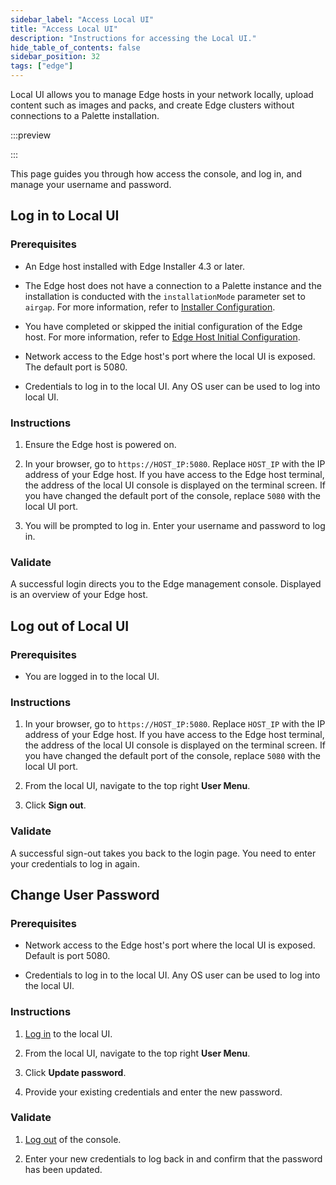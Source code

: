 ```yaml
---
sidebar_label: "Access Local UI"
title: "Access Local UI"
description: "Instructions for accessing the Local UI."
hide_table_of_contents: false
sidebar_position: 32
tags: ["edge"]
---
```


Local UI allows you to manage Edge hosts in your network locally, upload content such as images and packs, and create
Edge clusters without connections to a Palette installation.

:::preview

:::

This page guides you through how access the console, and log in, and manage your username and password.

## Log in to Local UI

### Prerequisites

- An Edge host installed with Edge Installer 4.3 or later.

- The Edge host does not have a connection to a Palette instance and the installation is conducted with the
  `installationMode` parameter set to `airgap`. For more information, refer to
  [Installer Configuration](../../edge-configuration/installer-reference.md).

- You have completed or skipped the initial configuration of the Edge host. For more information, refer to
  [Edge Host Initial Configuration](../../site-deployment/site-installation/initial-setup.md).

- Network access to the Edge host's port where the local UI is exposed. The default port is 5080.

- Credentials to log in to the local UI. Any OS user can be used to log into local UI.

### Instructions

1. Ensure the Edge host is powered on.

2. In your browser, go to `https://HOST_IP:5080`. Replace `HOST_IP` with the IP address of your Edge host. If you have
   access to the Edge host terminal, the address of the local UI console is displayed on the terminal screen. If you
   have changed the default port of the console, replace `5080` with the local UI port.

3. You will be prompted to log in. Enter your username and password to log in.

### Validate

A successful login directs you to the Edge management console. Displayed is an overview of your Edge host.

## Log out of Local UI

### Prerequisites

- You are logged in to the local UI.

### Instructions

1. In your browser, go to `https://HOST_IP:5080`. Replace `HOST_IP` with the IP address of your Edge host. If you have
   access to the Edge host terminal, the address of the local UI console is displayed on the terminal screen. If you
   have changed the default port of the console, replace `5080` with the local UI port.

2. From the local UI, navigate to the top right **User Menu**.

3. Click **Sign out**.

### Validate

A successful sign-out takes you back to the login page. You need to enter your credentials to log in again.

## Change User Password

### Prerequisites

- Network access to the Edge host's port where the local UI is exposed. Default is port 5080.

- Credentials to log in to the local UI. Any OS user can be used to log into the local UI.

### Instructions

1. [Log in](#log-in-to-local-ui) to the local UI.

2. From the local UI, navigate to the top right **User Menu**.

3. Click **Update password**.

4. Provide your existing credentials and enter the new password.

### Validate

1. [Log out](#log-out-of-local-ui) of the console.

2. Enter your new credentials to log back in and confirm that the password has been updated.
